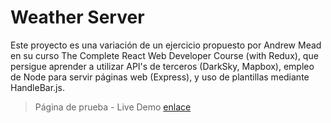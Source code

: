 # Weather Server

Este proyecto es una variación de un ejercicio propuesto por Andrew Mead en su curso The Complete React Web Developer Course (with Redux), que persigue aprender a utilizar API's de terceros (DarkSky, Mapbox), empleo de Node para servir páginas web (Express), y uso de plantillas mediante HandleBar.js.

> Página de prueba - Live Demo [enlace](http://bit.ly/2VM228s 'https://nodeweatherserver.herokuapp.com/')